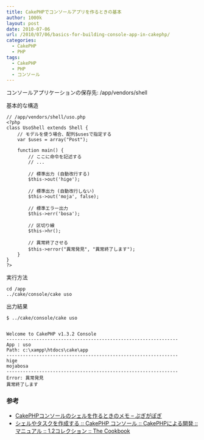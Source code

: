 ```yaml
---
title: CakePHPでコンソールアプリを作るときの基本
author: 1000k
layout: post
date: 2010-07-06
url: /2010/07/06/basics-for-building-console-app-in-cakephp/
categories:
  - CakePHP
  - PHP
tags:
  - CakePHP
  - PHP
  - コンソール
---
```

コンソールアプリケーションの保存先: /app/vendors/shell

基本的な構造

```
// /app/vendors/shell/uso.php
<?php
class UsoShell extends Shell {
    // モデルを使う場合、配列$usesで指定する
    var $uses = array("Post");

    function main() {
        // ここに命令を記述する
        // ...

        // 標準出力 (自動改行する)
        $this->out('hige');

        // 標準出力 (自動改行しない)
        $this->out('moja', false);

        // 標準エラー出力
        $this->err('bosa');

        // 区切り線
        $this->hr();

        // 異常終了させる
        $this->error("異常発見", "異常終了します");
    }
}
?>
```


実行方法

```
cd /app
../cake/console/cake uso
```


出力結果

```
$ ../cake/console/cake uso


Welcome to CakePHP v1.3.2 Console
---------------------------------------------------------------
App : uso
Path: c:\xampp\htdocs\cake\app
---------------------------------------------------------------
hige
mojabosa
---------------------------------------------------------------
Error: 異常発見
異常終了します
```


### 参考

  * <a href="http://d.hatena.ne.jp/brtRiver/20090427/1240802118" onclick="_gaq.push(['_trackEvent', 'outbound-article', 'http://d.hatena.ne.jp/brtRiver/20090427/1240802118', 'CakePHPコンソールのシェルを作るときのメモ &#8211; ぷぎがぽぎ']);" title="CakePHPコンソールのシェルを作るときのメモ - ぷぎがぽぎ">CakePHPコンソールのシェルを作るときのメモ &#8211; ぷぎがぽぎ</a>
  * <a href="http://book.cakephp.org/ja/view/110/Creating-Shells-Tasks" onclick="_gaq.push(['_trackEvent', 'outbound-article', 'http://book.cakephp.org/ja/view/110/Creating-Shells-Tasks', 'シェルやタスクを作成する :: CakePHP コンソール :: CakePHPによる開発 :: マニュアル :: 1.2コレクション :: The Cookbook']);" title="シェルやタスクを作成する :: CakePHP コンソール :: CakePHPによる開発 :: マニュアル :: 1.2コレクション :: The Cookbook">シェルやタスクを作成する :: CakePHP コンソール :: CakePHPによる開発 :: マニュアル :: 1.2コレクション :: The Cookbook</a>